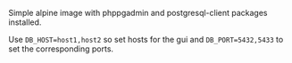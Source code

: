Simple alpine image with phppgadmin and postgresql-client packages installed.

Use `DB_HOST=host1,host2` so set hosts for the gui and `DB_PORT=5432,5433` to set the corresponding ports.
